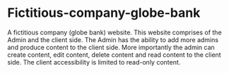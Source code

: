 # Fictitious-company-globe-bank
A fictitious company (globe bank) website. This website comprises of the Admin and the client side. The Admin has the ability to add more admins and produce content to the client side. More importantly the admin can create content, edit content, delete content and read content to the client side. The client accessibility is limited to read-only content. 
